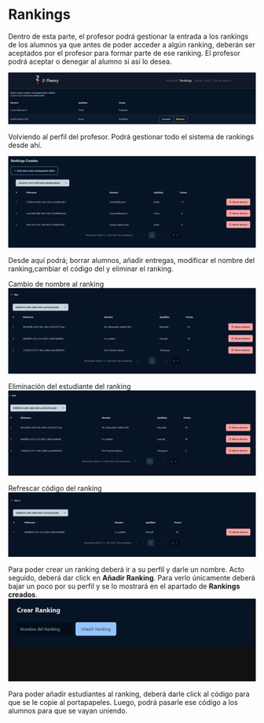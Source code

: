 # Rankings

Dentro de esta parte, el profesor podrá gestionar la entrada a los rankings de los alumnos ya que antes de poder acceder a algún ranking, deberán ser aceptados por el profesor para formar parte de ese ranking. El profesor podrá aceptar o denegar al alumno si así lo desea.

![Muestra de entrada al ranking](../../images/teacher/evaluation/evaluation_queue.png)

Volviendo al perfil del profesor. Podrá gestionar todo el sistema de rankings desde ahí.

![Muestra de ranking](../../images/teacher/ranking/ranking.png)

Desde aquí podrá; borrar alumnos, añadir entregas, modificar el nombre del ranking,cambiar el código del y eliminar el ranking.

Cambio de nombre al ranking
![Cambio del nombre del ranking](../../images/teacher/ranking/ranking_rename.gif)

Eliminación del estudiante del ranking
![Borrar alumno del ranking](../../images/teacher/ranking/ranking_student_delete.gif)

Refrescar código del ranking
![Refrescar código del ranking](../../images/teacher/ranking/ranking_refresh_code.gif)

Para poder crear un ranking deberá ir a su perfil y darle un nombre. Acto seguido, deberá dar click en **Añadir Ranking**. Para verlo únicamente deberá bajar un poco por su perfil y se lo mostrará en el apartado de **Rankings creados**.
![Creación de ranking](../../images/teacher/ranking/ranking_creation.gif)

Para poder añadir estudiantes al ranking, deberá darle click al código para que se le copie al portapapeles. Luego, podrá pasarle ese código a los alumnos para que se vayan uniendo.
